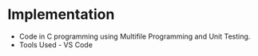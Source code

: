 # Implementation
* Code in C programming using Multifile Programming and Unit Testing.
* Tools Used - VS Code 
